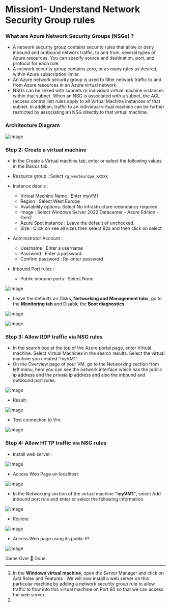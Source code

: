 # Mission1- Understand Network Security Group rules

### What are Azure Network Security Groups (NSGs) ?
- A network security group contains security rules that allow or deny inbound and outbound network traffic, to and from, several types of Azure resources. You can specify source and destination, port, and protocol for each rule.
- A network security group contains zero, or as many rules as desired, within Azure subscription limits.
- An Azure network security group is used to filter network traffic to and from Azure resources in an Azure virtual network.
- NSGs can be linked with subnets or individual virtual machine instances within that subnet. When an NSG is associated with a subnet, the ACL (access control list) rules apply to all Virtual Machine instances of that subnet. In addition, traffic to an individual virtual machine can be further restricted by associating an NSG directly to that virtual machine.


### Architecture Diagram

![image](https://github.com/Tcarters/Cloud-Security-Journey/assets/71230412/6e9f3ebb-93ce-4376-bcd7-d6b55e5c5b55)


### Step 2: Create a virtual machine

- In the Create a Virtual machine tab, enter or select the following values in the Basics tab.

* Resource group : Select ``rg_westeurope_XXXXX``
* Instance details :
  - Virtual Machine Name : Enter myVM1
  - Region : Select West Europe
  - Availability options: Select No infrastructure redundancy required
  - Image : Select  Windows Server 2022 Datacenter - Azure Edition - Gen2
  - Azure Spot instance : Leave the default of unchecked.
  - Size : Click on see all sizes then select B2s and then click on select 

* Administrator Account :
  - Username : Enter a username
  - Password : Enter a password
  - Confirm password : Re-enter password

* Inbound Port rules :
  - Public inbound ports : Select None

![image](https://github.com/Tcarters/Cloud-Security-Journey/assets/71230412/5b4e0146-6a73-4776-b0cb-27cd143e76e8)

- Leave the defaults on Disks, __Networking and Management tabs__, go to the __Monitoring tab__ and Disable the __Boot diagnostics__.

![image](https://github.com/Tcarters/Cloud-Security-Journey/assets/71230412/1575c0de-bd64-4d0d-9ee0-e3b8cac26186)

![image](https://github.com/Tcarters/Cloud-Security-Journey/assets/71230412/f6548dbd-4f1c-4589-8e34-cc2e94e4ca56)


### Step 3: Allow RDP traffic via NSG rules

- In the search box at the top of the Azure portal page, enter Virtual machine. Select Virtual Machines in the search results. Select the virtual machine you created “myVM1”.
- On the Overview page of your VM, go to the Networking section from left menu, here you can see the network interface which has the public ip address and the private ip address and also the inbound and outbound port rules.

![image](https://github.com/Tcarters/Cloud-Security-Journey/assets/71230412/8713737c-0884-4ade-b831-fbe161c8e025)

- Result :

![image](https://github.com/Tcarters/Cloud-Security-Journey/assets/71230412/397d595e-403b-4cb8-8dda-d94b54ba6f85)

- Test connection to Vm:

![image](https://github.com/Tcarters/Cloud-Security-Journey/assets/71230412/12f99ee1-87a8-4c67-a2ec-e7340cff2b99)



### Step 4: Allow HTTP traffic via NSG rules

- Install web server :

![image](https://github.com/Tcarters/Cloud-Security-Journey/assets/71230412/323eb111-93e5-4b03-b828-fd433229cffa)

- Access Web Page on localhost:

![image](https://github.com/Tcarters/Cloud-Security-Journey/assets/71230412/1633a79e-f8c0-4c6e-8cb5-b72f09aaec8c)

- In the Networking section of the virtual machine __“myVM1”__, select Add inbound port rule and enter or select the following information.

![image](https://github.com/Tcarters/Cloud-Security-Journey/assets/71230412/fb44f336-ebbc-4b5c-a1c9-c3b6c9c2cdf7)

- Review:

![image](https://github.com/Tcarters/Cloud-Security-Journey/assets/71230412/0c9b593b-f289-4d53-abb3-42a0c2239d97)

- Access Web page using its public IP:

![image](https://github.com/Tcarters/Cloud-Security-Journey/assets/71230412/ed40038e-ec86-4959-9a60-9cb956f49645)

Game Over 📌
Done.
- - -


1. In the __Windows virtual machine__, open the Server Manager and click on Add Roles and Features . We will now install a web server on this particular machine by adding a network security group rule to allow traffic to flow into this virtual machine on Port 80 so that we can access the web server.
2.  


